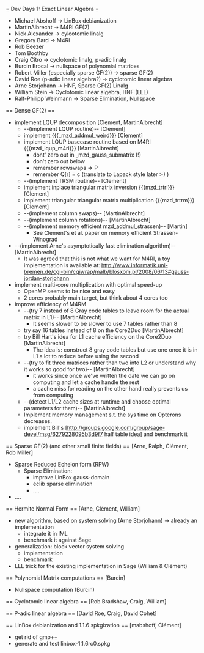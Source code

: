 = Dev Days 1: Exact Linear Algebra =

  * Michael Abshoff -> LinBox debianization
  * MartinAlbrecht -> M4RI GF(2)
  * Nick Alexander -> cylcotomic linalg
  * Gregory Bard -> M4RI
  * Rob Beezer
  * Tom Boothby
  * Craig Citro -> cyclotomic linalg, p-adic linalg
  * Burcin Erocal -> nullspace of polynomial matrices
  * Robert Miller (especially sparse GF(2)) -> sparse GF(2)
  * David Roe (p-adic linear algebra?) -> cyclotomic linear algebra
  * Arne Storjohann -> HNF, Sparse GF(2) Linalg
  * William Stein -> Cyclotomic linear algebra, HNF (LLL)
  * Ralf-Philipp Weinmann -> Sparse Elimination, Nullspace

== Dense GF(2) ==
 * implement LQUP decomposition [Clement, MartinAlbrecht]
   * --(implement LQUP routine)-- [Clement]
   * implement {{{_mzd_addmul_weird}}} [Clement]
   * implement LQUP basecase routine based on M4RI {{{mzd_lqup_m4ri}}} [MartinAlbrecht]
     * dont' zero out in _mzd_gauss_submatrix (!)
     * don't zero out below
     * remember rowswaps => P
     * remember Q[r] = c (translate to Lapack style later :-) )
   * --(implement TRSM routine)-- [Clement]
   * implement inplace triangular matrix inversion {{{mzd_trtri}}} [Clement]
   * implement triangular triangular matrix multiplication {{{mzd_trtrm}}} [Clement]
   * --(implement column swaps)-- [MartinAlbrecht]
   * --(implement column rotations)-- [MartinAlbrecht]
   * --(implement memory efficient mzd_addmul_strassen)-- [Martin]
     * See Clement's et al. paper on memory efficient Strassen-Winograd
 * --(implement Arne's asymptotically fast elimination algorithm)-- [MartinAlbrecht]
   * It was agreed that this is not what we want for M4RI, a toy implementation is available at: http://www.informatik.uni-bremen.de/cgi-bin/cgiwrap/malb/blosxom.pl/2008/06/13#gauss-jordan-storjohann
 * implement multi-core multiplication with optimal speed-up
   * OpenMP seems to be nice and easy
   * 2 cores probably main target, but think about 4 cores too
 * improve efficiency of M4RM
   * --(try 7 instead of 8 Gray code tables to leave room for the actual matrix in L1)-- [MartinAlbrecht]
     * It seems slower to be slower to use 7 tables rather than 8
   * try say 16 tables instead of 8 on the Core2Duo [MartinAlbrecht]
   * try Bill Hart's idea for L1 cache efficiency on the Core2Duo [MartinAlbrecht]
     * The idea is: construct 8 gray code tables but use one once it is in L1 a lot to reduce before using the second
   * --(try to fit three matrices rather than two into L2 or understand why it works so good for two)-- [MartinAlbrecht]
     * it works since once we've written the date we can go on computing and let a cache handle the rest
     * a cache miss for reading on the other hand really prevents us from computing
   * --(detect L1/L2 cache sizes at runtime and choose optimal parameters for them)-- [MartinAlbrecht]
   * Implement memory management s.t. the sys time on Opterons decreases.
   * implement Bill's [http://groups.google.com/group/sage-devel/msg/6279228095b3d9f7 half table idea] and benchmark it 

== Sparse GF(2) (and other small finite fields) ==
 [Arne, Ralph, Clément, Rob Miller]
 * Sparse Reduced Echelon form (RPW)
   * Sparse Elimination: 
     * improve LinBox gauss-domain
     * eclib sparse elimination
     * ....
 * ....


== Hermite Normal Form ==
 [Arne, Clément, William]
 * new algorithm, based on system solving (Arne Storjohann) -> already an implementation
   * integrate it in IML
   * benchmark it against Sage
 * generalization: block vector system solving
   * implementation
   * benchmark
 * LLL trick for the existing implementation in Sage (William & Clément)

== Polynomial Matrix computations ==
 [Burcin]
 * Nullspace computation (Burcin)

== Cyclotomic linear algebra ==
 [Rob Bradshaw, Craig, William]

== P-adic linear algebra ==
 [David Roe, Craig, David Cohet]

== LinBox debianization and 1.1.6 spkgization ==
 [mabshoff, Clément]
 * get rid of gmp++
 * generate and test linbox-1.1.6rc0.spkg
